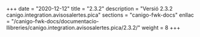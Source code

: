 +++
date        = "2020-12-12"
title       = "2.3.2"
description = "Versió 2.3.2 canigo.integration.avisosalertes.pica"
sections    = "canigo-fwk-docs"
enllac		= "/canigo-fwk-docs/documentacio-llibreries/canigo.integration.avisosalertes.pica/2.3.2/"
weight		= 8
+++
